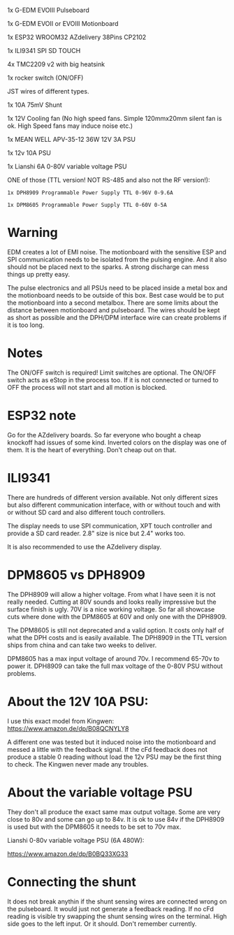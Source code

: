 1x G-EDM EVOIII Pulseboard

1x G-EDM EVOII or EVOIII Motionboard

1x ESP32 WROOM32 AZdelivery 38Pins CP2102

1x ILI9341 SPI SD TOUCH

4x TMC2209 v2 with big heatsink

1x rocker switch (ON/OFF)

JST wires of different types.

1x 10A 75mV Shunt

1x 12V Cooling fan (No high speed fans. Simple 120mmx20mm silent fan is ok. High Speed fans may induce noise etc.)

1x MEAN WELL APV-35-12 36W 12V 3A PSU

1x 12v 10A PSU

1x Lianshi 6A 0-80V variable voltage PSU

ONE of those (TTL version! NOT RS-485 and also not the RF version!):

    1x DPH8909 Programmable Power Supply TTL 0-96V 0-9.6A

    1x DPM8605 Programmable Power Supply TTL 0-60V 0-5A



# Warning

EDM creates a lot of EMI noise. The motionboard with the sensitive ESP and SPI communication needs to be isolated from the 
pulsing engine. And it also should not be placed next to the sparks. A strong discharge can mess things up pretty easy.

The pulse electronics and all PSUs need to be placed inside a metal box and the motionboard needs to be outside of this box.
Best case would be to put the motionboard into a second metalbox. There are some limits about the distance between motionboard and pulseboard. The wires should be kept as short as possible and the DPH/DPM interface wire can create problems if it is too long.

# Notes

The ON/OFF switch is required! Limit switches are optional. The ON/OFF switch acts as eStop in the process too. If it is not connected or turned to OFF the process will not start and all motion is blocked.


# ESP32 note

Go for the AZdelivery boards. So far everyone who bought a cheap knockoff had issues of some kind. Inverted colors on the display was one of them. It is the heart of everything. Don't cheap out on that.

# ILI9341

There are hundreds of different version available. Not only different sizes but also different communication interface, with or without touch and with or without SD card and also different touch controllers.

The display needs to use SPI communication, XPT touch controller and provide a SD card reader.
2.8" size is nice but 2.4" works too.

It is also recommended to use the AZdelivery display.


# DPM8605 vs DPH8909

The DPH8909 will allow a higher voltage. From what I have seen it is not really needed. Cutting at 80V sounds and looks really
impressive but the surface finish is ugly. 70V is a nice working voltage. So far all showcase cuts where done with the DPM8605
at 60V and only one with the DPH8909.

The DPM8605 is still not deprecated and a valid option. It costs only half of what the DPH costs and is easily available. The DPH8909 in
the TTL version ships from china and can take two weeks to deliver.

DPM8605 has a max input voltage of around 70v. I recommend 65-70v to power it. DPH8909 can take the full max voltage of the 0-80V PSU without problems.


# About the 12V 10A PSU:

I use this exact model from Kingwen:
https://www.amazon.de/dp/B08QCNYLY8

A different one was tested but it induced noise into the motionboard and messed a little with the feedback signal.
If the cFd feedback does not produce a stable 0 reading without load the 12v PSU may be the first thing to check.
The Kingwen never made any troubles.


# About the variable voltage PSU

They don't all produce the exact same max output voltage. Some are very close to 80v and some can go up to 84v.
It is ok to use 84v if the DPH8909 is used but with the DPM8605 it needs to be set to 70v max.

Lianshi 0-80v variable voltage PSU (6A 480W):

https://www.amazon.de/dp/B0BQ33XG33

# Connecting the shunt

It does not break anythin if the shunt sensing wires are connected wrong on the pulseboard. It would just not generate a feedback reading.
If no cFd reading is visible try swapping the shunt sensing wires on the terminal. High side goes to the left input. Or it should. Don't remember currently.
